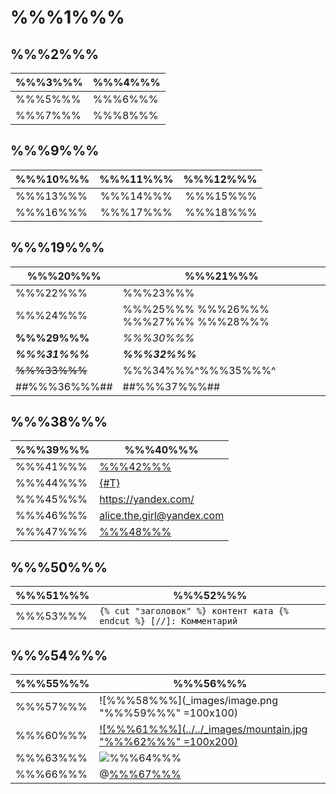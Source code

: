 # %%%1%%%

## %%%2%%%

| %%%3%%%  | %%%4%%%  |
| ------------ | ------------ |
| %%%5%%%        | %%%6%%%        |
| %%%7%%%        | %%%8%%%        |

## %%%9%%%

| %%%10%%%  | %%%11%%%        | %%%12%%% |
| :---            |      :----:      |            ---: |
| %%%13%%%           | %%%14%%%            | %%%15%%%           |
| %%%16%%%           | %%%17%%%            | %%%18%%%           |

## %%%19%%%

| %%%20%%% | %%%21%%% |
| ------- | ------- |
| %%%22%%% | %%%23%%% |
| %%%24%%% | %%%25%%% %%%26%%% %%%27%%% %%%28%%% |
| **%%%29%%%** | _%%%30%%%_ |
| **_%%%31%%%_** | _**%%%32%%%**_ |
| ~~%%%33%%%~~ | %%%34%%%^%%%35%%%^ |
| ##%%%36%%%## | ##%%%37%%%## |

## %%%38%%%

| %%%39%%% | %%%40%%% |
| ------- | ------- |
| %%%41%%% | [%%%42%%%](url "%%%43%%%") |
| %%%44%%% | [{#T}](./index.md) |
| %%%45%%% | <https://yandex.com/> |
| %%%46%%% | <alice.the.girl@yandex.com> |
| %%%47%%% | [%%%48%%%][1] |

[1]: https://yandex.com/ "%%%49%%%"

## %%%50%%%

| %%%51%%% | %%%52%%% |
| ------- | ------- |
| %%%53%%% | `{% cut "заголовок" %} контент ката {% endcut %} [//]: Комментарий` |

## %%%54%%%

| %%%55%%% | %%%56%%% |
| ------- | ------- |
| %%%57%%% | ![%%%58%%%](_images/image.png "%%%59%%%" =100x100) |
| %%%60%%% | [![%%%61%%%](../../_images/mountain.jpg "%%%62%%%" =100x200)](https://yandex.com/images/search?text=mountain) |
| %%%63%%% | ![%%%64%%%][image1] |
| %%%66%%% | @[%%%67%%%](video_id) |

[image1]: ../../_images/mountain.jpg "%%%65%%%"
